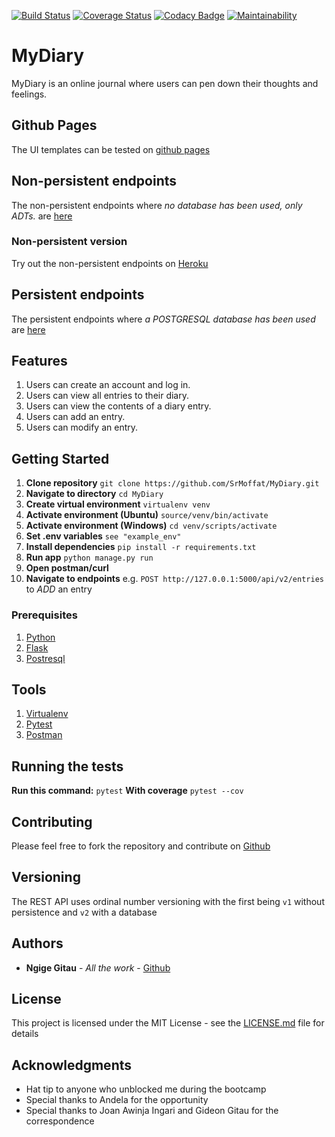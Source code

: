 [![Build Status](https://travis-ci.org/SrMoffat/MyDiary.svg?branch=ch-refactor-tests)](https://travis-ci.org/SrMoffat/MyDiary)
[![Coverage Status](https://coveralls.io/repos/github/SrMoffat/MyDiary/badge.svg?branch=ch-refactor-tests)](https://coveralls.io/github/SrMoffat/MyDiary?branch=ch-refactor-tests)
[![Codacy Badge](https://api.codacy.com/project/badge/Grade/1035762f60c44fc4a83ed5900b7eeecd)](https://www.codacy.com/app/SrMoffat/MyDiary?utm_source=github.com&amp;utm_medium=referral&amp;utm_content=SrMoffat/MyDiary&amp;utm_campaign=Badge_Grade)
[![Maintainability](https://api.codeclimate.com/v1/badges/f981ab50b5790bf90bab/maintainability)](https://codeclimate.com/github/SrMoffat/MyDiary/maintainability)

# MyDiary
MyDiary is an online journal where users can pen down their thoughts and feelings.

## Github Pages
The UI templates can be tested on [github pages](https://srmoffat.github.io/MyDiary/UI/index.html)

## Non-persistent endpoints
The non-persistent endpoints where *no database has been used, only ADTs.* are [here](https://github.com/SrMoffat/MyDiary/tree/non-persistent-endpoints)

### Non-persistent version
Try out the non-persistent endpoints on [Heroku](https://mydiary-moff.herokuapp.com/)

## Persistent endpoints
The persistent endpoints where *a POSTGRESQL database has been used* are [here](https://github.com/SrMoffat/MyDiary/tree/ft2-delete-entry)

## Features
1. Users can create an account and log in.
2. Users can view all entries to their diary.
3. Users can view the contents of a diary entry.
4. Users can add an entry.
5. Users can modify an entry.

## Getting Started
1. **Clone repository** `git clone https://github.com/SrMoffat/MyDiary.git`
2. **Navigate to directory** `cd MyDiary`
3. **Create virtual environment** `virtualenv venv`
4. **Activate environment (Ubuntu)** `source/venv/bin/activate`
4. **Activate environment (Windows)** `cd venv/scripts/activate`
4. **Set .env variables** `see "example_env"`
5. **Install dependencies** `pip install -r requirements.txt`
6. **Run app** `python manage.py run`
7. **Open postman/curl**
8. **Navigate to endpoints** e.g. `POST http://127.0.0.1:5000/api/v2/entries` to *ADD* an entry

### Prerequisites

1. [Python](https://www.python.org/downloads/release/python-370/)
2. [Flask](http://flask.pocoo.org/docs/1.0/)
3. [Postresql](https://www.postgresql.org/docs/10/static/index.html)

## Tools
1. [Virtualenv]()
2. [Pytest](https://docs.pytest.org/en/latest/contents.html)
3. [Postman](https://www.getpostman.com/)

## Running the tests
**Run this command:** ```pytest```
**With coverage** ```pytest --cov```

## Contributing

Please feel free to fork the repository and contribute on [Github](https://github.com/SrMoffat/MyDiary)

## Versioning

The REST API uses ordinal number versioning with the first being `v1` without persistence and `v2` with a database

## Authors

* **Ngige Gitau** - *All the work* - [Github](https://github.com/SrMoffat/MyDiary)

## License

This project is licensed under the MIT License - see the [LICENSE.md](LICENSE.md) file for details

## Acknowledgments

* Hat tip to anyone who unblocked me during the bootcamp 
* Special thanks to Andela for the opportunity
* Special thanks to Joan Awinja Ingari and Gideon Gitau for the correspondence 




